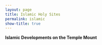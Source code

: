 ```yaml
---
layout: page
title: Islamic Holy Sites
permalink: islamic
show-title: true
---
```

<b>Islamic Developments on the Temple Mount </b>
